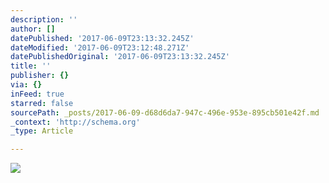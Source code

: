 ```yaml
---
description: ''
author: []
datePublished: '2017-06-09T23:13:32.245Z'
dateModified: '2017-06-09T23:12:48.271Z'
datePublishedOriginal: '2017-06-09T23:13:32.245Z'
title: ''
publisher: {}
via: {}
inFeed: true
starred: false
sourcePath: _posts/2017-06-09-d68d6da7-947c-496e-953e-895cb501e42f.md
_context: 'http://schema.org'
_type: Article

---
```

![](https://the-grid-user-content.s3-us-west-2.amazonaws.com/09a0fd05-a81e-4f61-9301-37874cab8807.jpg)
